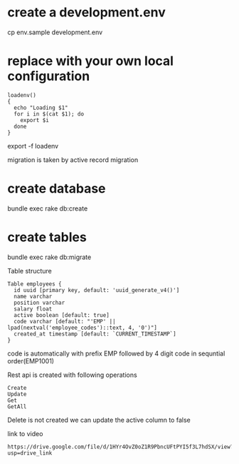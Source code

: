
# create a development.env
cp env.sample development.env

# replace with your own local configuration
```
loadenv()
{
  echo "Loading $1"
  for i in $(cat $1); do
    export $i
  done
}
```
export -f loadenv

migration is taken by active record migration
# create database
bundle exec rake db:create
# create tables
bundle exec rake db:migrate

Table structure
```
Table employees {
  id uuid [primary key, default: 'uuid_generate_v4()']
  name varchar
  position varchar
  salary float
  active boolean [default: true]
  code varchar [default: "'EMP' || lpad(nextval('employee_codes')::text, 4, '0')"]
  created_at timestamp [default: `CURRENT_TIMESTAMP`]
}
```
code is automatically with prefix EMP followed by 4 digit code in sequntial order(EMP1001)

Rest api is created with following operations
```
Create
Update
Get
GetAll
```
Delete is not created we can update the active column to false

link to video
```
https://drive.google.com/file/d/1HYr4OvZ0oZ1R9PbncUFtPYI5f3L7hdSX/view?usp=drive_link
```
